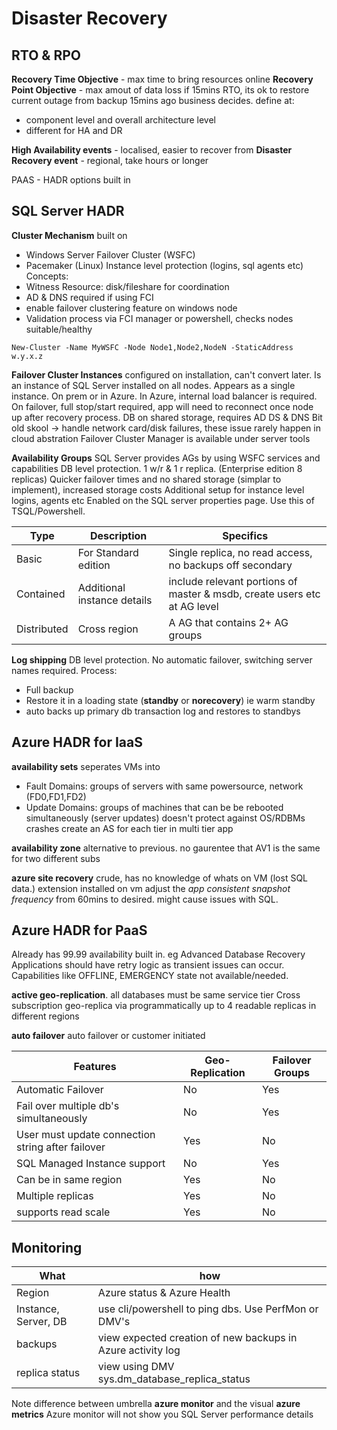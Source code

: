 # Disaster Recovery

## RTO & RPO
**Recovery Time Objective** - max time to bring resources online
**Recovery Point Objective** - max amout of data loss
if 15mins RTO, its ok to restore current outage from backup 15mins ago
business decides. define at:
- component level and overall architecture level 
- different for HA and DR 

**High Availability events** - localised, easier to recover from
**Disaster Recovery event** - regional, take hours or longer

PAAS - HADR options built in

## SQL Server HADR
**Cluster Mechanism**
built on
- Windows Server Failover Cluster (WSFC)
- Pacemaker (Linux)
Instance level protection (logins, sql agents etc)
Concepts:
- Witness Resource: disk/fileshare for coordination
- AD & DNS required if using FCI
- enable failover clustering feature on windows node
- Validation process via FCI manager or powershell, checks nodes suitable/healthy
```
New-Cluster -Name MyWSFC -Node Node1,Node2,NodeN -StaticAddress w.y.x.z
```


**Failover Cluster Instances** configured on installation, can't convert later. 
Is an instance of SQL Server installed on all nodes. Appears as a single instance. 
On prem or in Azure. In Azure, internal load balancer is required.
On failover, full stop/start required, app will need to reconnect once node up after recovery process.
DB on shared storage, requires AD DS & DNS
Bit old skool -> handle network card/disk failures, these issue rarely happen in cloud abstration
Failover Cluster Manager is available under server tools

**Availability Groups**
SQL Server provides AGs by using WSFC services and capabilities
DB level protection. 1 w/r & 1 r replica. (Enterprise edition 8 replicas)
Quicker failover times and no shared storage (simplar to implement), increased storage costs
Additional setup for instance level logins, agents etc
Enabled on the SQL server properties page. Use this of TSQL/Powershell.

| Type | Description | Specifics | 
| --- | --- | --- |
| Basic | For Standard edition | Single replica, no read access, no backups off secondary |
| Contained | Additional instance details | include relevant portions of master & msdb, create users etc at AG level | 
| Distributed | Cross region | A AG that contains 2+ AG groups |



**Log shipping**
DB level protection. No automatic failover, switching server names required.
Process:
- Full backup
- Restore it in a loading state (**standby** or **norecovery**) ie warm standby
- auto backs up primary db transaction log and restores to standbys 

## Azure HADR for IaaS
**availability sets**
seperates VMs into 
- Fault Domains: groups of servers with same powersource, network (FD0,FD1,FD2)
- Update Domains: groups of machines that can be be rebooted simultaneously (server updates)
doesn't protect against OS/RDBMs crashes
create an AS for each tier in multi tier app

**availability zone**
alternative to previous. no gaurentee that AV1 is the same for two different subs

**azure site recovery**
crude, has no knowledge of whats on VM (lost SQL data.)
extension installed on vm
adjust the *app consistent snapshot frequency* from 60mins to desired. might cause issues with SQL.

## Azure HADR for PaaS
Already has 99.99 availability built in. eg Advanced Database Recovery
Applications should have retry logic as transient issues can occur. 
Capabilities like OFFLINE, EMERGENCY state not available/needed.  

**active geo-replication**.
all databases must be same service tier
Cross subscription  geo-replica via programmatically
up to 4 readable replicas in different regions

**auto failover**
auto failover or customer initiated

| Features | Geo-Replication | Failover Groups |
| --- | --- | --- |
| Automatic Failover | No | Yes |
| Fail over multiple db's simultaneously | No | Yes |
| User must update connection string after failover | Yes | No |
| SQL Managed Instance support | No | Yes |
| Can be in same region | Yes | No |
| Multiple replicas | Yes | No |
| supports read scale | Yes | No |

## Monitoring

| What | how |
| --- | --- | 
| Region | Azure status & Azure Health |
| Instance, Server, DB | use cli/powershell to ping dbs. Use PerfMon or DMV's |
| backups | view expected creation of new backups in Azure activity log |
| replica status | view using DMV sys.dm_database_replica_status |

Note difference between umbrella **azure monitor** and the visual **azure metrics**
Azure monitor will not show you SQL Server performance details